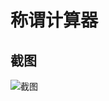 # 称谓计算器

## 截图

![截图](https://github.com/Panmax/ReactNativeRelativeCounter/tree/master/screenshot/1.png)
